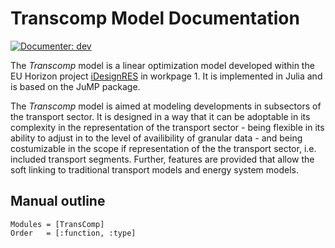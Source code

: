 # Transcomp Model Documentation
[![Documenter: dev](https://img.shields.io/badge/docs-dev-blue.svg)](https://domluna.github.io/JuliaFormatter.jl/dev/)

The *Transcomp* model is a linear optimization model developed within the EU Horizon project [iDesignRES](https://idesignres.eu/) in workpage 1. It is implemented in Julia and is based on the JuMP package. 

The *Transcomp* model is aimed at modeling developments in subsectors of the transport sector. It is designed in a way that it can be adoptable in its complexity in the representation of the transport sector - being flexible in its ability to adjust in to the level of availibility of granular data - and being costumizable in the scope if representation of the the transport sector, i.e. included transport segments. Further, features are provided that allow the soft linking to traditional transport models and energy system models.

## Manual outline


```@autodocs
Modules = [TransComp]
Order   = [:function, :type]
```
